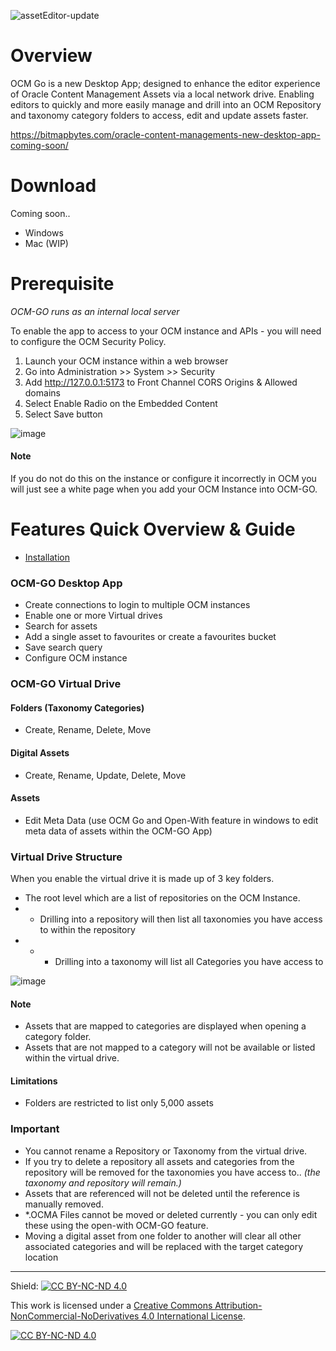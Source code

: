 ![assetEditor-update](https://github.com/JohnRSim/OCM-GO/assets/364208/763b7a31-67be-4e2e-a894-a9b410ef653a)

# Overview
OCM Go is a new Desktop App; designed to enhance the editor experience of Oracle Content Management Assets via a local network drive. 
Enabling editors to quickly and more easily manage and drill into an OCM Repository and taxonomy category folders to access, edit and update assets faster.  

https://bitmapbytes.com/oracle-content-managements-new-desktop-app-coming-soon/

# Download
Coming soon.. 

- Windows
- Mac (WIP)

# Prerequisite
_OCM-GO runs as an internal local server_

To enable the app to access to your OCM instance and APIs - you will need to configure the OCM Security Policy.

1. Launch your OCM instance within a web browser
2. Go into Administration >> System >> Security
3. Add http://127.0.0.1:5173 to Front Channel CORS Origins & Allowed domains
4. Select Enable Radio on the Embedded Content
5. Select Save button

![image](https://github.com/JohnRSim/OCM-GO/assets/364208/53eeefd8-e340-44bc-aca0-343a50696cd5)

#### Note
If you do not do this on the instance or configure it incorrectly in OCM you will just see a white page when you add your OCM Instance into OCM-GO.

# Features Quick Overview & Guide
- [Installation](/OCM-GO/wiki/Installation)

### OCM-GO Desktop App
- Create connections to login to multiple OCM instances
- Enable one or more Virtual drives 
- Search for assets
- Add a single asset to favourites or create a favourites bucket
- Save search query
- Configure OCM instance

### OCM-GO Virtual Drive
#### Folders (Taxonomy Categories)
-	Create, Rename, Delete, Move
#### Digital Assets
- Create, Rename, Update, Delete, Move
#### Assets
- Edit Meta Data (use OCM Go and Open-With feature in windows to edit meta data of assets within the OCM-GO App)


### Virtual Drive Structure
When you enable the virtual drive it is made up of 3 key folders.
- The root level which are a list of repositories on the OCM Instance.
- - Drilling into a repository will then list all taxonomies you have access to within the repository
- - - Drilling into a taxonomy will list all Categories you have access to

![image](https://github.com/JohnRSim/OCM-GO/assets/364208/b94c50e5-c875-48e7-9b6e-7778061acfc1)

#### Note
- Assets that are mapped to categories are displayed when opening a category folder.
- Assets that are not mapped to a category will not be available or listed within the virtual drive.

#### Limitations
- Folders are restricted to list only 5,000 assets

### Important
- You cannot rename a Repository or Taxonomy from the virtual drive. 
- If you try to delete a repository all assets and categories from the repository will be removed for the taxonomies you have access to.. _(the taxonomy and repository will remain.)_
- Assets that are referenced will not be deleted until the reference is manually removed.
- *.OCMA Files cannot be moved or deleted currently - you can only edit these using the open-with OCM-GO feature.
- Moving a digital asset from one folder to another will clear all other associated categories and will be replaced with the target category location


---

Shield: [![CC BY-NC-ND 4.0][cc-by-nc-nd-shield]][cc-by-nc-nd]

This work is licensed under a
[Creative Commons Attribution-NonCommercial-NoDerivatives 4.0 International License][cc-by-nc-nd].

[![CC BY-NC-ND 4.0][cc-by-nc-nd-image]][cc-by-nc-nd]

[cc-by-nc-nd]: https://creativecommons.org/licenses/by-nc-nd/4.0/
[cc-by-nc-nd-image]: https://licensebuttons.net/l/by-nc-nd/4.0/88x31.png
[cc-by-nc-nd-shield]: https://img.shields.io/badge/License-CC%20BY--NC--ND%204.0-lightgrey.svg
